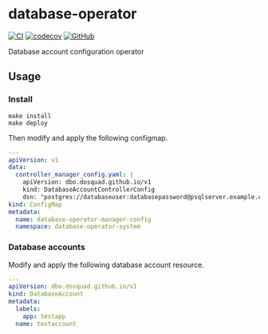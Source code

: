 # database-operator

[![CI](https://github.com/dosquad/database-operator/actions/workflows/ci.yml/badge.svg)](https://github.com/dosquad/database-operator/actions/workflows/ci.yml)
[![codecov](https://codecov.io/github/dosquad/database-operator/branch/main/graph/badge.svg?token=48QZ7PDBL5)](https://codecov.io/github/dosquad/database-operator)
[![GitHub](https://img.shields.io/github/license/dosquad/database-operator)](LICENSE)

Database account configuration operator

## Usage

### Install

```shell
make install
make deploy
```

Then modify and apply the following configmap.

```yaml
---
apiVersion: v1
data:
  controller_manager_config.yaml: |
    apiVersion: dbo.dosquad.github.io/v1
    kind: DatabaseAccountControllerConfig
    dsn: "postgres://databaseuser:databasepassword@psqlserver.example.com:5432/postgres"
kind: ConfigMap
metadata:
  name: database-operator-manager-config
  namespace: database-operator-system
```

### Database accounts

Modify and apply the following database account resource.

```yaml
---
apiVersion: dbo.dosquad.github.io/v1
kind: DatabaseAccount
metadata:
  labels:
    app: testapp
  name: testaccount
```
